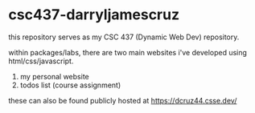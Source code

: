 # csc437-darryljamescruz
this repository serves as my CSC 437 (Dynamic Web Dev) repository.

within packages/labs, there are two main websites i've developed using html/css/javascript.
1. my personal website
2. todos list (course assignment)

these can also be found publicly hosted at https://dcruz44.csse.dev/
